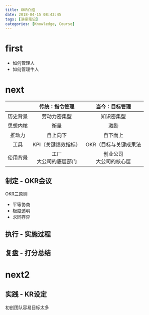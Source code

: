 ```yaml
---
title: OKR介绍
date: 2018-04-15 08:43:45
tags: [讲座笔记]
categories: [Knowledge, Course]
---
```


# first

- 如何管理人
- 如何管理牛人

# next

|          | 传统：指令管理           | 当今：目标管理             |
| :------: | :----------------------: | :------------------------: |
| 历史背景 | 劳动力密集型             | 知识密集型                 |
| 思想内核 | 衡量                     | 激励                       |
| 推动力   | 自上向下                 | 自下而上                   |
| 工具     | KPI（关键绩效指标）      | OKR（目标与关键成果法      |
| 使用背景 | 工厂<br>大公司的底层部门 | 创业公司<br>大公司的核心层 |

## 制定 - OKR会议

OKR三原则
- 平等协商
- 极度透明
- 求同存异

## 执行 - 实施过程
## 复盘 - 打分总结

# next2

## 实践 - KR设定

初创团队容易目标太多


